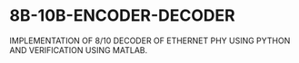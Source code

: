 # 8B-10B-ENCODER-DECODER
 IMPLEMENTATION OF 8/10 DECODER OF ETHERNET PHY USING PYTHON AND VERIFICATION USING MATLAB.
